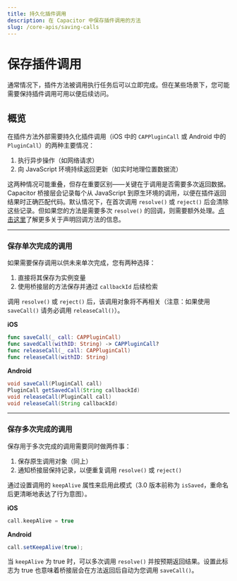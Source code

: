 ```yaml
---
title: 持久化插件调用
description: 在 Capacitor 中保存插件调用的方法
slug: /core-apis/saving-calls
---
```


# 保存插件调用

通常情况下，插件方法被调用执行任务后可以立即完成。但在某些场景下，您可能需要保持插件调用可用以便后续访问。

## 概览

在插件方法外部需要持久化插件调用（iOS 中的 `CAPPluginCall` 或 Android 中的 `PluginCall`）的两种主要情况：

1. 执行异步操作（如网络请求）
2. 向 JavaScript 环境持续返回更新（如实时地理位置数据流）

这两种情况可能重叠，但存在重要区别——关键在于调用是否需要多次返回数据。Capacitor 桥接层会记录每个从 JavaScript 到原生环境的调用，以便在插件返回结果时正确匹配代码。默认情况下，在首次调用 `resolve()` 或 `reject()` 后会清除这些记录。但如果您的方法是需要多次 `resolve()` 的回调，则需要额外处理。[点击这里](/plugins/creating-plugins/method-types.md)了解更多关于声明回调方法的信息。

---

### 保存单次完成的调用

如果需要保存调用以供未来单次完成，您有两种选择：
1. 直接将其保存为实例变量
2. 使用桥接层的方法保存并通过 `callbackId` 后续检索

调用 `resolve()` 或 `reject()` 后，该调用对象将不再相关（注意：如果使用 `saveCall()` 请务必调用 `releaseCall()`）。

**iOS**

```swift
func saveCall(_ call: CAPPluginCall)
func savedCall(withID: String) -> CAPPluginCall?
func releaseCall(_ call: CAPPluginCall)
func releaseCall(withID: String)
```

**Android**

```java
void saveCall(PluginCall call)
PluginCall getSavedCall(String callbackId)
void releaseCall(PluginCall call)
void releaseCall(String callbackId)
```

---

### 保存多次完成的调用

保存用于多次完成的调用需要同时做两件事：
1. 保存原生调用对象（同上）
2. 通知桥接层保持记录，以便重复调用 `resolve()` 或 `reject()`

通过设置调用的 `keepAlive` 属性来启用此模式（3.0 版本前称为 `isSaved`，重命名后更清晰地表达了行为意图）。

**iOS**

```swift
call.keepAlive = true
```

**Android**

```java
call.setKeepAlive(true);
```

当 `keepAlive` 为 true 时，可以多次调用 `resolve()` 并按预期返回结果。设置此标志为 true 也意味着桥接层会在方法返回后自动为您调用 `saveCall()`。